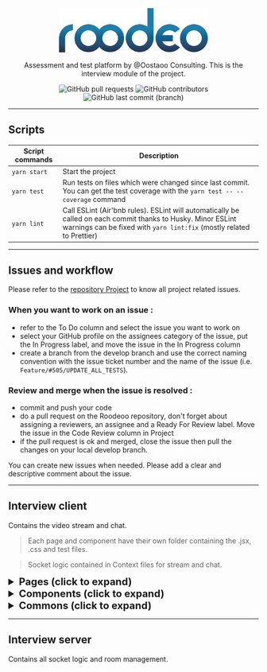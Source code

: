 <div style="text-align: center">

  <img width="300px" src="./src/assets/images/logo_ROODEO.svg" />

Assessment and test platform by @Oostaoo Consulting.
This is the interview module of the project.

![GitHub pull requests](https://img.shields.io/github/issues-pr/jeremielenoir/oostaoo-coding-adventure) ![GitHub contributors](https://img.shields.io/github/contributors-anon/jeremielenoir/oostaoo-coding-adventure) ![GitHub last commit (branch)](https://img.shields.io/github/last-commit/jeremielenoir/oostaoo-coding-adventure/develop)

</div>

---

## Scripts

| Script commands | Description                                                                                                                                                                           |
| --------------- | ------------------------------------------------------------------------------------------------------------------------------------------------------------------------------------- |
| `yarn start`    | Start the project                                                                                                                                                                     |
| `yarn test`     | Run tests on files which were changed since last commit. You can get the test coverage with the `yarn test -- --coverage` command                                                     |
| `yarn lint`     | Call ESLint (Air'bnb rules). ESLint will automatically be called on each commit thanks to Husky. Minor ESLint warnings can be fixed with `yarn lint:fix` (mostly related to Prettier) |

---

## Issues and workflow

Please refer to the [repository Project](https://github.com/jeremielenoir/oostaoo-coding-adventure/projects/1) to know all project related issues.

### When you want to work on an issue :

- refer to the To Do column and select the issue you want to work on
- select your GitHub profile on the assignees category of the issue, put the In Progress label, and move the issue in the In Progress column
- create a branch from the develop branch and use the correct naming convention with the issue ticket number and the name of the issue (i.e. `Feature/#505/UPDATE_ALL_TESTS`).

### Review and merge when the issue is resolved :

- commit and push your code
- do a pull request on the Roodeoo repository, don't forget about assigning a reviewers, an assignee and a Ready For Review label. Move the issue in the Code Review column in Project
- if the pull request is ok and merged, close the issue then pull the changes on your local develop branch.

You can create new issues when needed. Please add a clear and descriptive comment about the issue.

---

## Interview client

Contains the video stream and chat.

> Each page and component have their own folder containing the .jsx, .css and test files.

> Socket logic contained in Context files for stream and chat.

<details>
  <summary style="font-weight: 700; font-size: 20px">
    Pages (click to expand)
  </summary>
  <h4>InterviewHomePage</h4>
  <p>Main page. Displays the Preview or Interview component.</p>
  <h4>LoggedOffPage</h4>
  <p>Disconnection page. User lands here when he leaves the interview.</p>
</details>
<details>
  <summary style="font-weight: 700; font-size: 20px">
    Components (click to expand)
  </summary>

  <h4>ChatSection</h4>
  <p>Displays all chat messages and message input. Uses the Message component.</p>
  <p>Props : toggleMessage (setState).</p>

  <h4>CommandsBar</h4>
  <p>Displays the command bar containing the mute/hide/disconnect buttons.</p>
  <p>Props : toggleParticipant (setState), toggleMessage (setState).</p>

  <h4>Interview</h4>
  <p>Displays both user and partner videos, the chat, user list and the command bar. Uses the ChatSection, UsersSection and CommandBar components.</p>
  <p>Props : none</p>

  <h4>Message</h4>
  <p>Displays a line of text in chat.</p>
  <p>Props : text (string), date (string).</p>

  <h4>ModalLeaveInterview</h4>
  <p>Displays a modal to confirm/cancel leaving the interview.</p>
  <p>Props : open (boolean), handleClose (function).</p>

  <h4>Preview</h4>
  <p>Displays the interview preview, only the user camera and interview confirmation.</p>
  <p>Props : none.</p>

  <h4>UserLine</h4>
  <p>Displays one user in the UsersList component.</p>
  <p>Props : name (string), secondary (string, unused for now).</p>

  <h4>UsersList</h4>
  <p>Displays the list of all users. Uses the UserLine component</p>
  <p>Props : secondary (string, unused for now).</p>

  <h4>UsersSection</h4>
  <p>Displays the window containing all users present in chatroom. Uses the UsersList component.</p>
  <p>Props : secondary (string, unused for now).</p>
</details>

<details>
  <summary style="font-weight: 700; font-size: 20px">
    Commons (click to expand)
  </summary>

  <h4>dico.js</h4>
  <p>Contains socket variables.</p>

  <h4>routes.js</h4>
  <p>Contains all routes for the router.</p>

  <h4>StreamContext.js</h4>
  <p>Context API. Contains and manages socket logic for the video stream.</p>

  <h4>SocketContext.js</h4>
  <p>Context API. Contains and manages socket logic for the chat.</p>
</details>

---

## Interview server

Contains all socket logic and room management.
